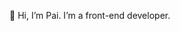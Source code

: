 👋 Hi, I’m Pai. I’m a front-end developer.

<!---
jidapapai/jidapapai is a ✨ special ✨ repository because its `README.md` (this file) appears on your GitHub profile.
You can click the Preview link to take a look at your changes.
--->
